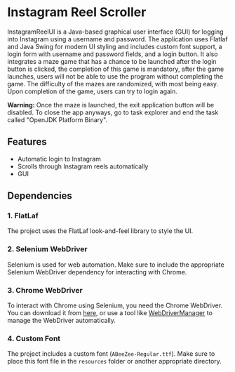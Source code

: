 # Instagram Reel Scroller

InstagramReelUI is a Java-based graphical user interface (GUI) for logging into Instagram using a username and password. The application uses Flatlaf and Java Swing for modern UI styling and includes custom font support, a login form with username and password fields, and a login button. It also integrates a maze game that has a chance to be launched after the login button is clicked, the completion of this game is mandatory, after the game launches, users will not be able to use the program without completing the game. The difficulty of the mazes are randomized, with most being easy. Upon completion of the game, users can try to login again.  

**Warning:**
Once the maze is launched, the exit application button will be disabled. To close the app anyways, go to task explorer and end the task called "OpenJDK Platform Binary". 


 
## Features

- Automatic login to Instagram
- Scrolls through Instagram reels automatically
- GUI

## Dependencies

### 1. **FlatLaf**
The project uses the FlatLaf look-and-feel library to style the UI.




### 2. **Selenium WebDriver**
Selenium is used for web automation. Make sure to include the appropriate Selenium WebDriver dependency for interacting with Chrome.

### 3. **Chrome WebDriver**
To interact with Chrome using Selenium, you need the Chrome WebDriver. You can download it from [here](https://sites.google.com/chromium.org/driver/home), or use a tool like [WebDriverManager](https://github.com/bonigarcia/webdrivermanager) to manage the WebDriver automatically.


### 4. **Custom Font**
The project includes a custom font (`ABeeZee-Regular.ttf`). Make sure to place this font file in the `resources` folder or another appropriate directory.


